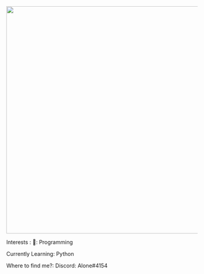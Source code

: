 

<img src="https://media.giphy.com/media/MTdNrKa1i1iy3lrJWH/giphy.gif" width="1000" height="600" />

Interests :
📘: Programming

Currently Learning: Python

Where to find me?:
Discord: Alone#4154
